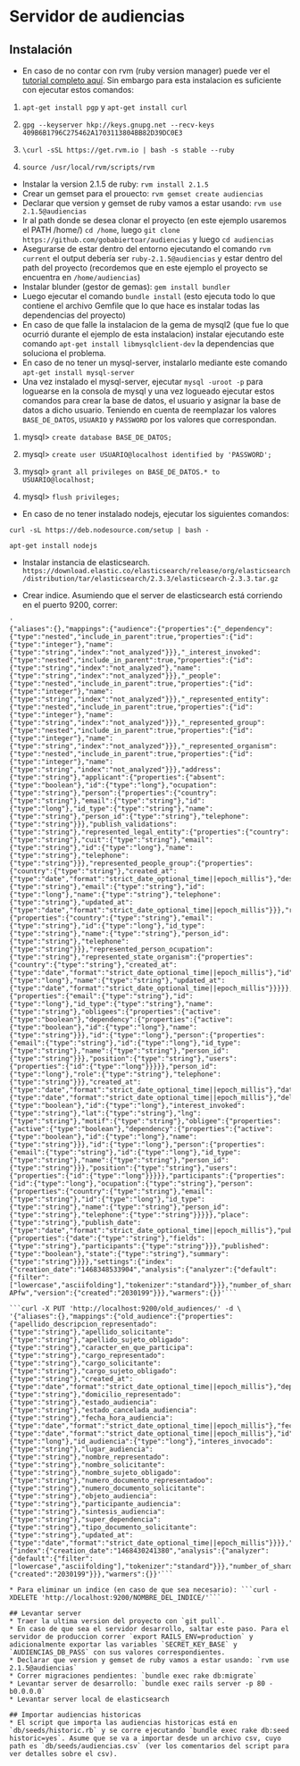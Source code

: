 # Servidor de audiencias

## Instalación

* En caso de no contar con rvm (ruby version manager) puede ver el [tutorial completo aquí](https://rvm.io/rvm/install). Sin embargo para esta instalacion es suficiente con ejecutar estos comandos:

1) `apt-get install pgp` y `apt-get install curl`

2) `gpg --keyserver hkp://keys.gnupg.net --recv-keys 409B6B1796C275462A1703113804BB82D39DC0E3`

3) `\curl -sSL https://get.rvm.io | bash -s stable --ruby`

4) `source /usr/local/rvm/scripts/rvm`

* Instalar la version 2.1.5 de ruby: `rvm install 2.1.5`
* Crear un gemset para el prouecto: `rvm gemset create audiencias`
* Declarar que version y gemset de ruby vamos a estar usando: `rvm use 2.1.5@audiencias`
* Ir al path donde se desea clonar el proyecto (en este ejemplo usaremos el PATH /home/) `cd /home`, luego `git clone https://github.com/gobabiertoar/audiencias` y luego `cd audiencias`
* Asegurarse de estar dentro del entorno ejecutando el comando `rvm current` el output debería ser `ruby-2.1.5@audiencias` y estar dentro del path del proyecto (recordemos que en este ejemplo el proyecto se encuentra en `/home/audiencias`)
* Instalar blunder (gestor de gemas): `gem install bundler`
* Luego ejecutar el comando `bundle install` (esto ejecuta todo lo que contiene el archivo Gemfile que lo que hace es instalar todas las dependencias del proyecto) 
* En caso de que falle la instalacion de la gema de mysql2 (que fue lo que ocurrió durante el ejemplo de esta instalacion) instalar ejecutando este comando `apt-get install libmysqlclient-dev` la dependencias que soluciona el problema.
* En caso de no tener un mysql-server, instalarlo mediante este comando `apt-get install mysql-server` 
* Una vez instalado el mysql-server, ejecutar `mysql -uroot -p` para loguearse en la consola de mysql y una vez logueado ejecutar estos comandos para crear la base de datos, el usuario y asignar la base de datos a dicho usuario. Teniendo en cuenta de reemplazar los valores `BASE_DE_DATOS`, `USUARIO` y `PASSWORD` por los valores que correspondan.

1) mysql> `create database BASE_DE_DATOS;`

2) mysql> `create user USUARIO@localhost identified by 'PASSWORD';`

3) mysql> `grant all privileges on BASE_DE_DATOS.* to USUARIO@localhost;`

4) mysql> `flush privileges;`


* En caso de no tener instalado nodejs, ejecutar los siguientes comandos:

`curl -sL https://deb.nodesource.com/setup | bash -`

`apt-get install nodejs`

* Instalar instancia de elasticsearch. `https://download.elastic.co/elasticsearch/release/org/elasticsearch/distribution/tar/elasticsearch/2.3.3/elasticsearch-2.3.3.tar.gz`

* Crear indice. Asumiendo que el server de elasticsearch está corriendo en el puerto 9200, correr:
```curl -X PUT 'http://localhost:9200/audiences/' -d \
'
{"aliases":{},"mappings":{"audience":{"properties":{"_dependency":{"type":"nested","include_in_parent":true,"properties":{"id":{"type":"integer"},"name":{"type":"string","index":"not_analyzed"}}},"_interest_invoked":{"type":"nested","include_in_parent":true,"properties":{"id":{"type":"string","index":"not_analyzed"},"name":{"type":"string","index":"not_analyzed"}}},"_people":{"type":"nested","include_in_parent":true,"properties":{"id":{"type":"integer"},"name":{"type":"string","index":"not_analyzed"}}},"_represented_entity":{"type":"nested","include_in_parent":true,"properties":{"id":{"type":"integer"},"name":{"type":"string","index":"not_analyzed"}}},"_represented_group":{"type":"nested","include_in_parent":true,"properties":{"id":{"type":"integer"},"name":{"type":"string","index":"not_analyzed"}}},"_represented_organism":{"type":"nested","include_in_parent":true,"properties":{"id":{"type":"integer"},"name":{"type":"string","index":"not_analyzed"}}},"address":{"type":"string"},"applicant":{"properties":{"absent":{"type":"boolean"},"id":{"type":"long"},"ocupation":{"type":"string"},"person":{"properties":{"country":{"type":"string"},"email":{"type":"string"},"id":{"type":"long"},"id_type":{"type":"string"},"name":{"type":"string"},"person_id":{"type":"string"},"telephone":{"type":"string"}}},"publish_validations":{"type":"string"},"represented_legal_entity":{"properties":{"country":{"type":"string"},"cuit":{"type":"string"},"email":{"type":"string"},"id":{"type":"long"},"name":{"type":"string"},"telephone":{"type":"string"}}},"represented_people_group":{"properties":{"country":{"type":"string"},"created_at":{"type":"date","format":"strict_date_optional_time||epoch_millis"},"description":{"type":"string"},"email":{"type":"string"},"id":{"type":"long"},"name":{"type":"string"},"telephone":{"type":"string"},"updated_at":{"type":"date","format":"strict_date_optional_time||epoch_millis"}}},"represented_person":{"properties":{"country":{"type":"string"},"email":{"type":"string"},"id":{"type":"long"},"id_type":{"type":"string"},"name":{"type":"string"},"person_id":{"type":"string"},"telephone":{"type":"string"}}},"represented_person_ocupation":{"type":"string"},"represented_state_organism":{"properties":{"country":{"type":"string"},"created_at":{"type":"date","format":"strict_date_optional_time||epoch_millis"},"id":{"type":"long"},"name":{"type":"string"},"updated_at":{"type":"date","format":"strict_date_optional_time||epoch_millis"}}}}},"author":{"properties":{"email":{"type":"string"},"id":{"type":"long"},"id_type":{"type":"string"},"name":{"type":"string"},"obligees":{"properties":{"active":{"type":"boolean"},"dependency":{"properties":{"active":{"type":"boolean"},"id":{"type":"long"},"name":{"type":"string"}}},"id":{"type":"long"},"person":{"properties":{"email":{"type":"string"},"id":{"type":"long"},"id_type":{"type":"string"},"name":{"type":"string"},"person_id":{"type":"string"}}},"position":{"type":"string"},"users":{"properties":{"id":{"type":"long"}}}}},"person_id":{"type":"long"},"role":{"type":"string"},"telephone":{"type":"string"}}},"created_at":{"type":"date","format":"strict_date_optional_time||epoch_millis"},"date":{"type":"date","format":"strict_date_optional_time||epoch_millis"},"deleted":{"type":"boolean"},"id":{"type":"long"},"interest_invoked":{"type":"string"},"lat":{"type":"string"},"lng":{"type":"string"},"motif":{"type":"string"},"obligee":{"properties":{"active":{"type":"boolean"},"dependency":{"properties":{"active":{"type":"boolean"},"id":{"type":"long"},"name":{"type":"string"}}},"id":{"type":"long"},"person":{"properties":{"email":{"type":"string"},"id":{"type":"long"},"id_type":{"type":"string"},"name":{"type":"string"},"person_id":{"type":"string"}}},"position":{"type":"string"},"users":{"properties":{"id":{"type":"long"}}}}},"participants":{"properties":{"id":{"type":"long"},"ocupation":{"type":"string"},"person":{"properties":{"country":{"type":"string"},"email":{"type":"string"},"id":{"type":"long"},"id_type":{"type":"string"},"name":{"type":"string"},"person_id":{"type":"string"},"telephone":{"type":"string"}}}}},"place":{"type":"string"},"publish_date":{"type":"date","format":"strict_date_optional_time||epoch_millis"},"publish_validations":{"properties":{"date":{"type":"string"},"fields":{"type":"string"},"participants":{"type":"string"}}},"published":{"type":"boolean"},"state":{"type":"string"},"summary":{"type":"string"}}}},"settings":{"index":{"creation_date":"1468348533904","analysis":{"analyzer":{"default":{"filter":["lowercase","asciifolding"],"tokenizer":"standard"}}},"number_of_shards":"5","number_of_replicas":"1","uuid":"cpGhxUjaR8CPm2ADM-APfw","version":{"created":"2030199"}}},"warmers":{}}'```

```curl -X PUT 'http://localhost:9200/old_audiences/' -d \
'{"aliases":{},"mappings":{"old_audience":{"properties":{"apellido_descripcion_representado":{"type":"string"},"apellido_solicitante":{"type":"string"},"apellido_sujeto_obligado":{"type":"string"},"caracter_en_que_participa":{"type":"string"},"cargo_representado":{"type":"string"},"cargo_solicitante":{"type":"string"},"cargo_sujeto_obligado":{"type":"string"},"created_at":{"type":"date","format":"strict_date_optional_time||epoch_millis"},"dependencia_sujeto_obligado":{"type":"string"},"domicilio_representado":{"type":"string"},"estado_audiencia":{"type":"string"},"estado_cancelada_audiencia":{"type":"string"},"fecha_hora_audiencia":{"type":"date","format":"strict_date_optional_time||epoch_millis"},"fecha_solicitud_audiencia":{"type":"date","format":"strict_date_optional_time||epoch_millis"},"id":{"type":"long"},"id_audiencia":{"type":"long"},"interes_invocado":{"type":"string"},"lugar_audiencia":{"type":"string"},"nombre_representado":{"type":"string"},"nombre_solicitante":{"type":"string"},"nombre_sujeto_obligado":{"type":"string"},"numero_documento_representadoo":{"type":"string"},"numero_documento_solicitante":{"type":"string"},"objeto_audiencia":{"type":"string"},"participante_audiencia":{"type":"string"},"sintesis_audiencia":{"type":"string"},"super_dependencia":{"type":"string"},"tipo_documento_solicitante":{"type":"string"},"updated_at":{"type":"date","format":"strict_date_optional_time||epoch_millis"}}}},"settings":{"index":{"creation_date":"1468430241380","analysis":{"analyzer":{"default":{"filter":["lowercase","asciifolding"],"tokenizer":"standard"}}},"number_of_shards":"5","number_of_replicas":"1","uuid":"0tt2DQOCS5CVdnOtKKQoTw","version":{"created":"2030199"}}},"warmers":{}}'```

* Para eliminar un indice (en caso de que sea necesario): ```curl -XDELETE 'http://localhost:9200/NOMBRE_DEL_INDICE/'```

## Levantar server
* Traer la ultima version del proyecto con `git pull`.
* En caso de que sea el servidor desarrollo, saltar este paso. Para el servidor de produccion correr `export RAILS_ENV=production` y adicionalmente exportar las variables `SECRET_KEY_BASE` y `AUDIENCIAS_DB_PASS` con sus valores correspondientes.
* Declarar que version y gemset de ruby vamos a estar usando: `rvm use 2.1.5@audiencias`
* Correr migraciones pendientes: `bundle exec rake db:migrate`
* Levantar server de desarrollo: `bundle exec rails server -p 80 -b0.0.0.0`
* Levantar server local de elasticsearch

## Importar audiencias historicas
* El script que importa las audiencias historicas está en `db/seeds/historic.rb` y se corre ejecutando `bundle exec rake db:seed historic=yes`. Asume que se va a importar desde un archivo csv, cuyo path es `db/seeds/audiencias.csv` (ver los comentarios del script para ver detalles sobre el csv).